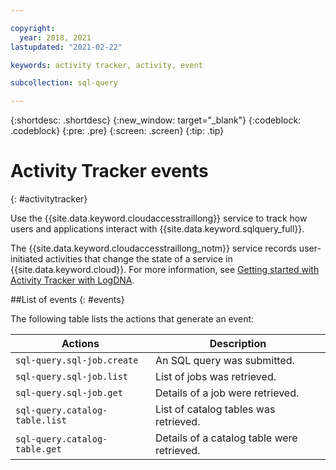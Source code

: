 ```yaml
---

copyright:
  year: 2018, 2021
lastupdated: "2021-02-22"

keywords: activity tracker, activity, event

subcollection: sql-query

---
```


{:shortdesc: .shortdesc}
{:new_window: target="_blank"}
{:codeblock: .codeblock}
{:pre: .pre}
{:screen: .screen}
{:tip: .tip}



# Activity Tracker events
{: #activitytracker}

Use the {{site.data.keyword.cloudaccesstraillong}} service to track how users and applications interact with {{site.data.keyword.sqlquery_full}}.

The {{site.data.keyword.cloudaccesstraillong_notm}} service records user-initiated activities that change the state of a service in {{site.data.keyword.cloud}}.
For more information, see [Getting started with Activity Tracker with LogDNA](docs/Activity-Tracker-with-LogDNA?topic=Activity-Tracker-with-LogDNA-getting-started).

##List of events
{: #events}

The following table lists the actions that generate an event:

Actions  |	Description
--- | ---
`sql-query.sql-job.create` |  An SQL query was submitted.
`sql-query.sql-job.list` | 	List of jobs was retrieved.
`sql-query.sql-job.get` |  Details of a job were retrieved.
`sql-query.catalog-table.list` |  List of catalog tables was retrieved.
`sql-query.catalog-table.get` |  Details of a catalog table were retrieved.

